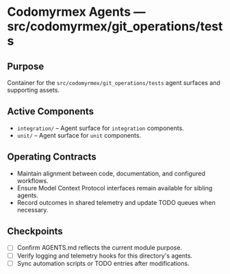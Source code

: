 # Codomyrmex Agents — src/codomyrmex/git_operations/tests

## Purpose
Container for the `src/codomyrmex/git_operations/tests` agent surfaces and supporting assets.

## Active Components
- `integration/` – Agent surface for `integration` components.
- `unit/` – Agent surface for `unit` components.

## Operating Contracts
- Maintain alignment between code, documentation, and configured workflows.
- Ensure Model Context Protocol interfaces remain available for sibling agents.
- Record outcomes in shared telemetry and update TODO queues when necessary.

## Checkpoints
- [ ] Confirm AGENTS.md reflects the current module purpose.
- [ ] Verify logging and telemetry hooks for this directory's agents.
- [ ] Sync automation scripts or TODO entries after modifications.
